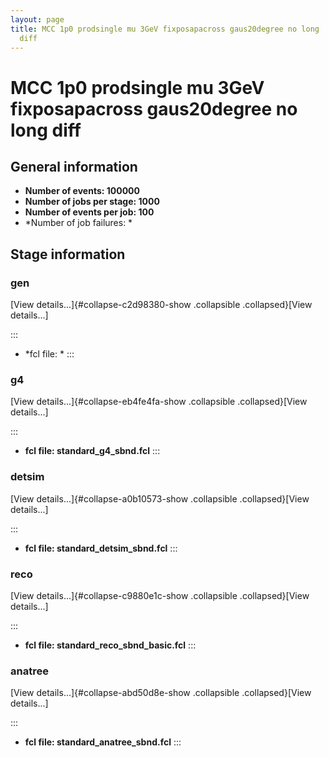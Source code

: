 ```yaml
---
layout: page
title: MCC 1p0 prodsingle mu 3GeV fixposapacross gaus20degree no long
  diff
---
```




MCC 1p0 prodsingle mu 3GeV fixposapacross gaus20degree no long diff
==========================================================================================================================================================



General information 
----------------------------------------------------------

-   **Number of events: 100000**
-   **Number of jobs per stage: 1000**
-   **Number of events per job: 100**
-   \*Number of job failures: \*



Stage information 
------------------------------------------------------



### gen 

[View details\...]{#collapse-c2d98380-show .collapsible
.collapsed}[View details\...]

::: 
-   \*fcl file: \*
:::



### g4 

[View details\...]{#collapse-eb4fe4fa-show .collapsible
.collapsed}[View details\...]

::: 
-   **fcl file: standard\_g4\_sbnd.fcl**
:::



### detsim 

[View details\...]{#collapse-a0b10573-show .collapsible
.collapsed}[View details\...]

::: 
-   **fcl file: standard\_detsim\_sbnd.fcl**
:::



### reco 

[View details\...]{#collapse-c9880e1c-show .collapsible
.collapsed}[View details\...]

::: 
-   **fcl file: standard\_reco\_sbnd\_basic.fcl**
:::



### anatree 

[View details\...]{#collapse-abd50d8e-show .collapsible
.collapsed}[View details\...]

::: 
-   **fcl file: standard\_anatree\_sbnd.fcl**
:::
